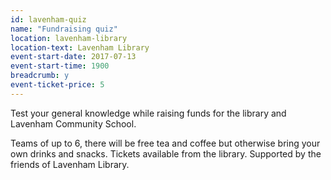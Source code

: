 ```yaml
---
id: lavenham-quiz
name: "Fundraising quiz"
location: lavenham-library
location-text: Lavenham Library
event-start-date: 2017-07-13
event-start-time: 1900
breadcrumb: y
event-ticket-price: 5
---
```


Test your general knowledge while raising funds for the library and Lavenham Community School.

Teams of up to 6, there will be free tea and coffee but otherwise bring your own drinks and snacks. Tickets available from the library. Supported by the friends of Lavenham Library.
